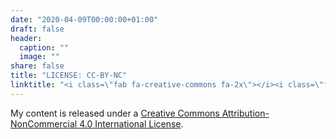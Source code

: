 ```yaml
---
date: "2020-04-09T00:00:00+01:00"
draft: false
header:
  caption: ""
  image: ""
share: false
title: "LICENSE: CC-BY-NC"
linktitle: "<i class=\"fab fa-creative-commons fa-2x\"></i><i class=\"fab fa-creative-commons-by fa-2x\"></i><i class=\"fab fa-creative-commons-nc fa-2x\"></i>"
---
```



My content is released under a [Creative Commons Attribution-NonCommercial 4.0 International License](https://creativecommons.org/licenses/by-nc/4.0/).

<center>
<i class="fab fa-creative-commons fa-2x"></i><i class="fab fa-creative-commons-by fa-2x"></i><i class="fab fa-creative-commons-sa fa-2x"></i>
</center>
